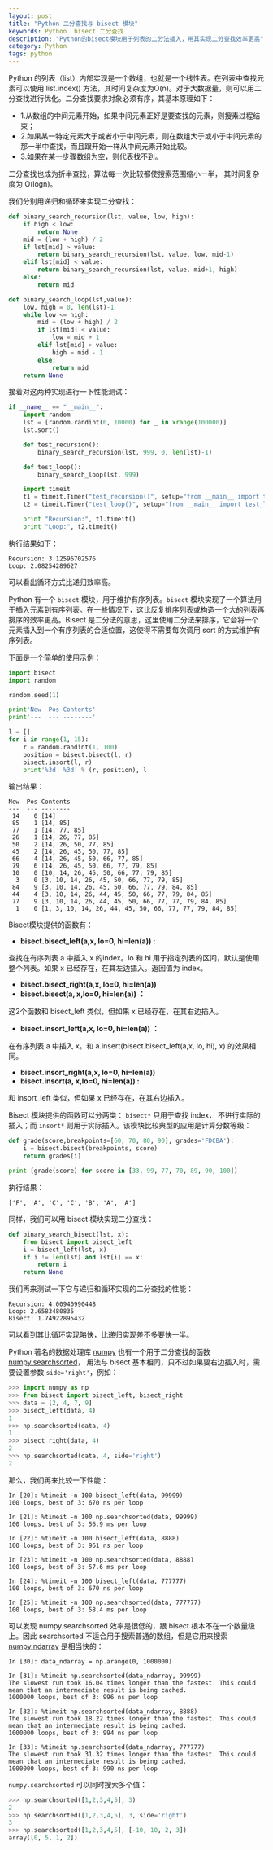 ```yaml
---
layout: post
title: "Python 二分查找与 bisect 模块"
keywords: Python  bisect 二分查找
description: "Python的bisect模块用于列表的二分法插入，用其实现二分查找效率更高"
category: Python
tags: python
---
```


Python 的列表（list）内部实现是一个数组，也就是一个线性表。在列表中查找元素可以使用 list.index() 方法，其时间复杂度为O(n)。对于大数据量，则可以用二分查找进行优化。二分查找要求对象必须有序，其基本原理如下：

- 1.从数组的中间元素开始，如果中间元素正好是要查找的元素，则搜素过程结束；
- 2.如果某一特定元素大于或者小于中间元素，则在数组大于或小于中间元素的那一半中查找，而且跟开始一样从中间元素开始比较。
- 3.如果在某一步骤数组为空，则代表找不到。

二分查找也成为折半查找，算法每一次比较都使搜索范围缩小一半， 其时间复杂度为 O(logn)。

我们分别用递归和循环来实现二分查找：

```python
def binary_search_recursion(lst, value, low, high):  
    if high < low:  
        return None
    mid = (low + high) / 2  
    if lst[mid] > value:  
        return binary_search_recursion(lst, value, low, mid-1)  
    elif lst[mid] < value:  
        return binary_search_recursion(lst, value, mid+1, high)  
    else:  
        return mid  

def binary_search_loop(lst,value):  
    low, high = 0, len(lst)-1  
    while low <= high:  
        mid = (low + high) / 2  
        if lst[mid] < value:  
            low = mid + 1  
        elif lst[mid] > value:  
            high = mid - 1
        else:
            return mid  
    return None
```

接着对这两种实现进行一下性能测试：

```python
if __name__ == "__main__":
    import random
    lst = [random.randint(0, 10000) for _ in xrange(100000)]
    lst.sort()

    def test_recursion():
        binary_search_recursion(lst, 999, 0, len(lst)-1)

    def test_loop():
        binary_search_loop(lst, 999)

    import timeit
    t1 = timeit.Timer("test_recursion()", setup="from __main__ import test_recursion")
    t2 = timeit.Timer("test_loop()", setup="from __main__ import test_loop")

    print "Recursion:", t1.timeit()
    print "Loop:", t2.timeit()
```

执行结果如下：

```
Recursion: 3.12596702576
Loop: 2.08254289627
```

可以看出循环方式比递归效率高。

Python 有一个 `bisect` 模块，用于维护有序列表。`bisect` 模块实现了一个算法用于插入元素到有序列表。在一些情况下，这比反复排序列表或构造一个大的列表再排序的效率更高。Bisect 是二分法的意思，这里使用二分法来排序，它会将一个元素插入到一个有序列表的合适位置，这使得不需要每次调用 sort 的方式维护有序列表。

下面是一个简单的使用示例：

```python
import bisect
import random

random.seed(1)

print'New  Pos Contents'
print'---  --- --------'

l = []
for i in range(1, 15):
    r = random.randint(1, 100)
    position = bisect.bisect(l, r)
    bisect.insort(l, r)
    print'%3d  %3d' % (r, position), l
```

输出结果：

```
New  Pos Contents
---  --- --------
 14    0 [14]
 85    1 [14, 85]
 77    1 [14, 77, 85]
 26    1 [14, 26, 77, 85]
 50    2 [14, 26, 50, 77, 85]
 45    2 [14, 26, 45, 50, 77, 85]
 66    4 [14, 26, 45, 50, 66, 77, 85]
 79    6 [14, 26, 45, 50, 66, 77, 79, 85]
 10    0 [10, 14, 26, 45, 50, 66, 77, 79, 85]
  3    0 [3, 10, 14, 26, 45, 50, 66, 77, 79, 85]
 84    9 [3, 10, 14, 26, 45, 50, 66, 77, 79, 84, 85]
 44    4 [3, 10, 14, 26, 44, 45, 50, 66, 77, 79, 84, 85]
 77    9 [3, 10, 14, 26, 44, 45, 50, 66, 77, 77, 79, 84, 85]
  1    0 [1, 3, 10, 14, 26, 44, 45, 50, 66, 77, 77, 79, 84, 85]
```

Bisect模块提供的函数有：

- **bisect.bisect_left(a,x, lo=0, hi=len(a)) :**

查找在有序列表 a 中插入 x 的index。lo 和 hi 用于指定列表的区间，默认是使用整个列表。如果 x 已经存在，在其左边插入。返回值为 index。

- **bisect.bisect_right(a,x, lo=0, hi=len(a))**
- **bisect.bisect(a, x,lo=0, hi=len(a)) ：**

这2个函数和 bisect_left 类似，但如果 x 已经存在，在其右边插入。

- **bisect.insort_left(a,x, lo=0, hi=len(a)) ：**

在有序列表 a 中插入 x。和 a.insert(bisect.bisect_left(a,x, lo, hi), x) 的效果相同。

- **bisect.insort_right(a,x, lo=0, hi=len(a))**
- **bisect.insort(a, x,lo=0, hi=len(a)) :**

和 insort_left 类似，但如果 x 已经存在，在其右边插入。

Bisect 模块提供的函数可以分两类： `bisect*` 只用于查找 index， 不进行实际的插入；而 `insort*` 则用于实际插入。该模块比较典型的应用是计算分数等级：

```python
def grade(score,breakpoints=[60, 70, 80, 90], grades='FDCBA'):
    i = bisect.bisect(breakpoints, score)
    return grades[i]

print [grade(score) for score in [33, 99, 77, 70, 89, 90, 100]]
```

执行结果：

```
['F', 'A', 'C', 'C', 'B', 'A', 'A']
```

同样，我们可以用 bisect 模块实现二分查找：

```python
def binary_search_bisect(lst, x):
    from bisect import bisect_left
    i = bisect_left(lst, x)
    if i != len(lst) and lst[i] == x:
        return i
    return None
```

我们再来测试一下它与递归和循环实现的二分查找的性能：

```
Recursion: 4.00940990448
Loop: 2.6583480835
Bisect: 1.74922895432
```

可以看到其比循环实现略快，比递归实现差不多要快一半。

Python 著名的数据处理库 [numpy](http://www.numpy.org/) 也有一个用于二分查找的函数 [numpy.searchsorted](http://docs.scipy.org/doc/numpy-1.10.0/reference/generated/numpy.searchsorted.html#numpy.searchsorted)， 用法与 bisect 基本相同，只不过如果要右边插入时，需要设置参数 `side='right'`，例如：

```python
>>> import numpy as np
>>> from bisect import bisect_left, bisect_right
>>> data = [2, 4, 7, 9]
>>> bisect_left(data, 4)
1
>>> np.searchsorted(data, 4)
1
>>> bisect_right(data, 4)
2
>>> np.searchsorted(data, 4, side='right')
2
```

那么，我们再来比较一下性能：

```
In [20]: %timeit -n 100 bisect_left(data, 99999)
100 loops, best of 3: 670 ns per loop

In [21]: %timeit -n 100 np.searchsorted(data, 99999)
100 loops, best of 3: 56.9 ms per loop

In [22]: %timeit -n 100 bisect_left(data, 8888)
100 loops, best of 3: 961 ns per loop

In [23]: %timeit -n 100 np.searchsorted(data, 8888)
100 loops, best of 3: 57.6 ms per loop

In [24]: %timeit -n 100 bisect_left(data, 777777)
100 loops, best of 3: 670 ns per loop

In [25]: %timeit -n 100 np.searchsorted(data, 777777)
100 loops, best of 3: 58.4 ms per loop
```

可以发现 numpy.searchsorted 效率是很低的，跟 bisect 根本不在一个数量级上。因此 searchsorted 不适合用于搜索普通的数组，但是它用来搜索 [numpy.ndarray](http://docs.scipy.org/doc/numpy/reference/generated/numpy.ndarray.html) 是相当快的：

```
In [30]: data_ndarray = np.arange(0, 1000000)

In [31]: %timeit np.searchsorted(data_ndarray, 99999)
The slowest run took 16.04 times longer than the fastest. This could mean that an intermediate result is being cached.
1000000 loops, best of 3: 996 ns per loop

In [32]: %timeit np.searchsorted(data_ndarray, 8888)
The slowest run took 18.22 times longer than the fastest. This could mean that an intermediate result is being cached.
1000000 loops, best of 3: 994 ns per loop

In [33]: %timeit np.searchsorted(data_ndarray, 777777)
The slowest run took 31.32 times longer than the fastest. This could mean that an intermediate result is being cached.
1000000 loops, best of 3: 990 ns per loop
```

`numpy.searchsorted` 可以同时搜索多个值：

```python
>>> np.searchsorted([1,2,3,4,5], 3)
2
>>> np.searchsorted([1,2,3,4,5], 3, side='right')
3
>>> np.searchsorted([1,2,3,4,5], [-10, 10, 2, 3])
array([0, 5, 1, 2])
```
